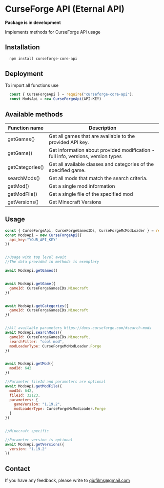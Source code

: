 
# CurseForge API (Eternal API)


**Package is in development**

Implements methods for CurseForge API usage


## Installation

```javascript
  npm install curseforge-core-api
```

## Deployment

To import all functions use
```javascript
  const { CurseForgeApi } = require("curseforge-core-api");
  const ModsApi = new CurseForgeApi(API-KEY)
```

## Available methods

| Function name             | Description                                                                |
| ----------------- | ------------------------------------------------------------------ |
| getGames() | Get all games that are available to the provided API key. |
| getGame()  | Get information about provided modification - full info, versions, version types |
| getCategories() | Get all available classes and categories of the specified game. |
| searchMods() | Get all mods that match the search criteria. |
| getMod() | Get a single mod information |
| getModFile() | Get a single file of the specified mod |
| getVersions() | Get Minecraft Versions |




## Usage

```javascript
const { CurseForgeApi, CurseForgeGamesIDs, CurseForgeMcModLoader } = require("curseforge-core-api");
const ModsApi = new CurseForgeApi({
  api_key:"YOUR_API_KEY"
})


//Usage with top level await
//The data provided in methods is exemplary

await ModsApi.getGames()


await ModsApi.getGame({
  gameId: CurseForgeGamesIDs.Minecraft
})


await ModsApi.getCategories({
  gameId: CurseForgeGamesIDs.Minecraft
})


//All available parameters https://docs.curseforge.com/#search-mods
await ModsApi.searchMods({
  gameId: CurseForgeGamesIDs.Minecraft,
  searchFilter: "cool mod",
  modLoaderType: CurseForgeMcModLoader.Forge
})


await ModsApi.getMod({
  modId: 642
})

//Parameter fileId and parameters are optional
await ModsApi.getModFile({
  modId: 642,
  fileId: 32123,
  parameters: {
    gameVersion: "1.19.2",
    modLoaderType: CurseForgeMcModLoader.Forge
  }
})


//Minecraft specific

//Parameter version is optional
await ModsApi.getVersions({
  version: "1.19.2"
})

```
## Contact

If you have any feedback, please write to qiufilms@gmail.com

